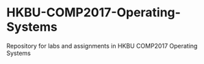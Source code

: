 # HKBU-COMP2017-Operating-Systems
Repository for labs and assignments in HKBU COMP2017 Operating Systems
